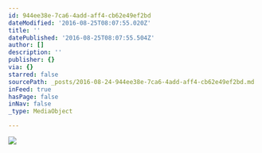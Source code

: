 ```yaml
---
id: 944ee38e-7ca6-4add-aff4-cb62e49ef2bd
dateModified: '2016-08-25T08:07:55.020Z'
title: ''
datePublished: '2016-08-25T08:07:55.504Z'
author: []
description: ''
publisher: {}
via: {}
starred: false
sourcePath: _posts/2016-08-24-944ee38e-7ca6-4add-aff4-cb62e49ef2bd.md
inFeed: true
hasPage: false
inNav: false
_type: MediaObject

---
```

![](https://the-grid-user-content.s3-us-west-2.amazonaws.com/fec754a3-7211-4b14-b6ef-a85a8afebb35.jpg)